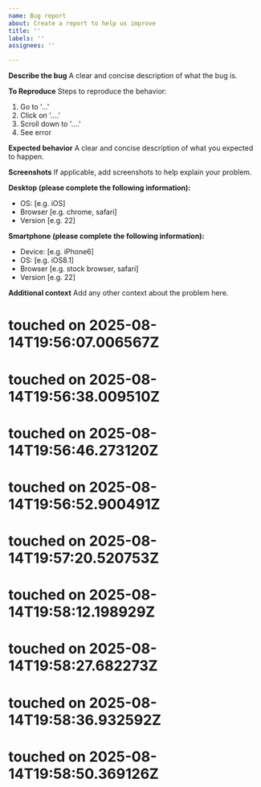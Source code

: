 ```yaml
---
name: Bug report
about: Create a report to help us improve
title: ''
labels: ''
assignees: ''

---
```


**Describe the bug**
A clear and concise description of what the bug is.

**To Reproduce**
Steps to reproduce the behavior:
1. Go to '...'
2. Click on '....'
3. Scroll down to '....'
4. See error

**Expected behavior**
A clear and concise description of what you expected to happen.

**Screenshots**
If applicable, add screenshots to help explain your problem.

**Desktop (please complete the following information):**
 - OS: [e.g. iOS]
 - Browser [e.g. chrome, safari]
 - Version [e.g. 22]

**Smartphone (please complete the following information):**
 - Device: [e.g. iPhone6]
 - OS: [e.g. iOS8.1]
 - Browser [e.g. stock browser, safari]
 - Version [e.g. 22]

**Additional context**
Add any other context about the problem here.

# touched on 2025-08-14T19:56:07.006567Z
# touched on 2025-08-14T19:56:38.009510Z
# touched on 2025-08-14T19:56:46.273120Z
# touched on 2025-08-14T19:56:52.900491Z
# touched on 2025-08-14T19:57:20.520753Z
# touched on 2025-08-14T19:58:12.198929Z
# touched on 2025-08-14T19:58:27.682273Z
# touched on 2025-08-14T19:58:36.932592Z
# touched on 2025-08-14T19:58:50.369126Z